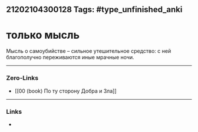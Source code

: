 21202104300128
Tags: #type_unfinished_anki
---
# только мысль

Мысль о самоубийстве – сильное утешительное средство: с ней благополучно переживаются иные мрачные ночи.

---
### Zero-Links
- [[00 (book) По ту сторону Добра и Зла]]
---
### Links
-